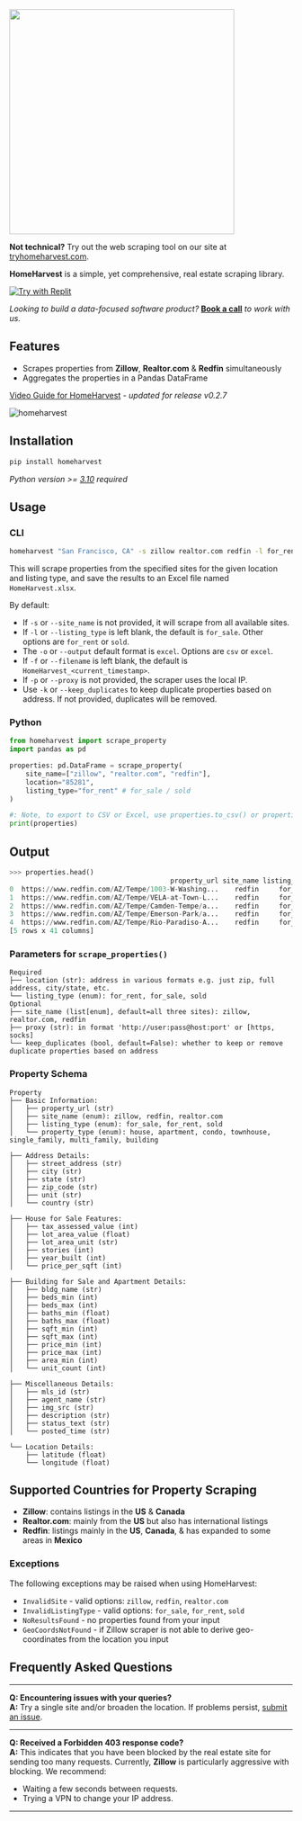 <img src="https://github.com/ZacharyHampton/HomeHarvest/assets/78247585/d1a2bf8b-09f5-4c57-b33a-0ada8a34f12d" width="400">

**Not technical?** Try out the web scraping tool on our site at [tryhomeharvest.com](https://tryhomeharvest.com).


**HomeHarvest** is a simple, yet comprehensive, real estate scraping library.

[![Try with Replit](https://replit.com/badge?caption=Try%20with%20Replit)](https://replit.com/@ZacharyHampton/HomeHarvestDemo)

*Looking to build a data-focused software product?* **[Book a call](https://calendly.com/zachary-products/15min)** *to work with us.*
## Features

- Scrapes properties from **Zillow**, **Realtor.com** & **Redfin** simultaneously
- Aggregates the properties in a Pandas DataFrame

[Video Guide for HomeHarvest](https://youtu.be/JnV7eR2Ve2o) - _updated for release v0.2.7_

![homeharvest](https://github.com/ZacharyHampton/HomeHarvest/assets/78247585/b3d5d727-e67b-4a9f-85d8-1e65fd18620a)

## Installation

```bash
pip install homeharvest
```
  _Python version >= [3.10](https://www.python.org/downloads/release/python-3100/) required_ 

## Usage

### CLI 

```bash
homeharvest "San Francisco, CA" -s zillow realtor.com redfin -l for_rent -o excel -f HomeHarvest
```

This will scrape properties from the specified sites for the given location and listing type, and save the results to an Excel file named `HomeHarvest.xlsx`.

By default:
- If `-s` or `--site_name` is not provided, it will scrape from all available sites.
- If `-l` or `--listing_type` is left blank, the default is `for_sale`. Other options are `for_rent` or `sold`.
- The `-o` or `--output` default format is `excel`. Options are `csv` or `excel`.
- If `-f` or `--filename` is left blank, the default is `HomeHarvest_<current_timestamp>`.
- If `-p` or `--proxy` is not provided, the scraper uses the local IP.
- Use `-k` or `--keep_duplicates` to keep duplicate properties based on address. If not provided, duplicates will be removed.
### Python 

```py
from homeharvest import scrape_property
import pandas as pd

properties: pd.DataFrame = scrape_property(
    site_name=["zillow", "realtor.com", "redfin"],
    location="85281",
    listing_type="for_rent" # for_sale / sold
)

#: Note, to export to CSV or Excel, use properties.to_csv() or properties.to_excel().
print(properties)
```

## Output
```py
>>> properties.head()
                                        property_url site_name listing_type  apt_min_price  apt_max_price   ...  
0  https://www.redfin.com/AZ/Tempe/1003-W-Washing...    redfin     for_rent         1666.0         2750.0   ... 
1  https://www.redfin.com/AZ/Tempe/VELA-at-Town-L...    redfin     for_rent         1665.0         3763.0   ...  
2  https://www.redfin.com/AZ/Tempe/Camden-Tempe/a...    redfin     for_rent         1939.0         3109.0   ...  
3  https://www.redfin.com/AZ/Tempe/Emerson-Park/a...    redfin     for_rent         1185.0         1817.0   ... 
4  https://www.redfin.com/AZ/Tempe/Rio-Paradiso-A...    redfin     for_rent         1470.0         2235.0   ...   
[5 rows x 41 columns]
```

### Parameters for `scrape_properties()`
```plaintext
Required
├── location (str): address in various formats e.g. just zip, full address, city/state, etc.
└── listing_type (enum): for_rent, for_sale, sold
Optional
├── site_name (list[enum], default=all three sites): zillow, realtor.com, redfin
├── proxy (str): in format 'http://user:pass@host:port' or [https, socks]
└── keep_duplicates (bool, default=False): whether to keep or remove duplicate properties based on address
```

### Property Schema
```plaintext
Property
├── Basic Information:
│   ├── property_url (str)
│   ├── site_name (enum): zillow, redfin, realtor.com
│   ├── listing_type (enum): for_sale, for_rent, sold
│   └── property_type (enum): house, apartment, condo, townhouse, single_family, multi_family, building

├── Address Details:
│   ├── street_address (str)
│   ├── city (str)
│   ├── state (str)
│   ├── zip_code (str)
│   ├── unit (str)
│   └── country (str)

├── House for Sale Features:
│   ├── tax_assessed_value (int)
│   ├── lot_area_value (float)
│   ├── lot_area_unit (str)
│   ├── stories (int)
│   ├── year_built (int)
│   └── price_per_sqft (int)

├── Building for Sale and Apartment Details:
│   ├── bldg_name (str)
│   ├── beds_min (int)
│   ├── beds_max (int)
│   ├── baths_min (float)
│   ├── baths_max (float)
│   ├── sqft_min (int)
│   ├── sqft_max (int)
│   ├── price_min (int)
│   ├── price_max (int)
│   ├── area_min (int)
│   └── unit_count (int)

├── Miscellaneous Details:
│   ├── mls_id (str)
│   ├── agent_name (str)
│   ├── img_src (str)
│   ├── description (str)
│   ├── status_text (str)
│   └── posted_time (str)

└── Location Details:
    ├── latitude (float)
    └── longitude (float)
```
## Supported Countries for Property Scraping

* **Zillow**: contains listings in the **US** & **Canada** 
* **Realtor.com**: mainly from the **US** but also has international listings
* **Redfin**: listings mainly in the **US**, **Canada**, & has expanded to some areas in **Mexico**

### Exceptions
The following exceptions may be raised when using HomeHarvest:

- `InvalidSite` - valid options: `zillow`, `redfin`, `realtor.com`
- `InvalidListingType` - valid options: `for_sale`, `for_rent`, `sold`
- `NoResultsFound` - no properties found from your input
- `GeoCoordsNotFound` - if Zillow scraper is not able to derive geo-coordinates from the location you input

## Frequently Asked Questions

---

**Q: Encountering issues with your queries?**  
**A:** Try a single site and/or broaden the location. If problems persist, [submit an issue](https://github.com/ZacharyHampton/HomeHarvest/issues).

---

**Q: Received a Forbidden 403 response code?**  
**A:** This indicates that you have been blocked by the real estate site for sending too many requests. Currently, **Zillow** is particularly aggressive with blocking. We recommend:

- Waiting a few seconds between requests.
- Trying a VPN to change your IP address.

---

